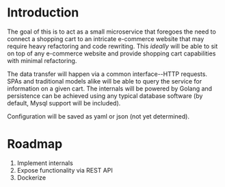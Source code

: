 # Introduction
The goal of this is to act as a small microservice that foregoes the need to connect a shopping cart to an intricate 
e-commerce website that may require heavy refactoring and code rewriting.  This *ideally* will be able to sit on top
of any e-commerce website and provide shopping cart capabilities with minimal refactoring.

The data transfer will happen via a common interface--HTTP requests.  SPAs and traditional models alike will be able
to query the service for information on a given cart.  The internals will be powered by Golang and persistence can be
achieved using any typical database software (by default, Mysql support will be included).  

Configuration will be saved as yaml or json (not yet determined). 

# Roadmap

1. Implement internals
2. Expose functionality via REST API
3. Dockerize
